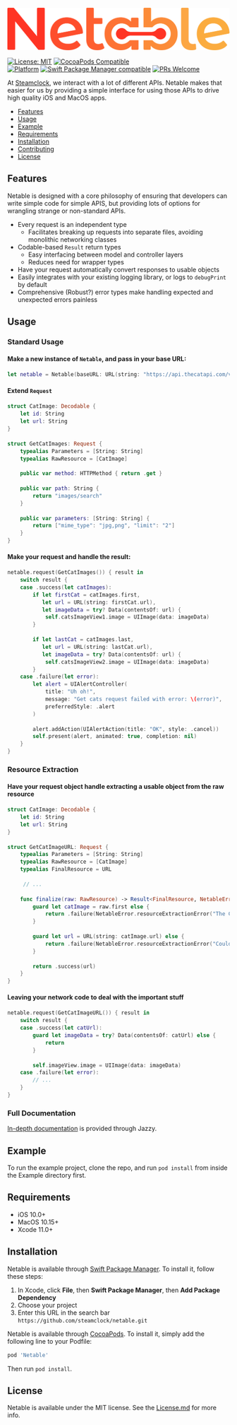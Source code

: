 ![](header.png)

[![License: MIT](https://img.shields.io/badge/License-MIT-yellow.svg)](https://opensource.org/licenses/MIT)
[![CocoaPods Compatible](https://img.shields.io/cocoapods/v/Netable.svg)](https://img.shields.io/cocoapods/v/Netable.svg)  
[![Platform](https://img.shields.io/cocoapods/p/Netable.svg?style=flat)](http://cocoapods.org/pods/Netable)
[![Swift Package Manager compatible](https://img.shields.io/badge/Swift%20Package%20Manager-compatible-brightgreen.svg)](https://github.com/apple/swift-package-manager)
[![PRs Welcome](https://img.shields.io/badge/PRs-welcome-brightgreen.svg?style=flat-square)](http://makeapullrequest.com)

At [Steamclock](https://steamclock.com/), we interact with a lot of different APIs. Netable makes that easier for us by providing a simple interface for using those APIs to drive high quality iOS and MacOS apps.

- [Features](#features)
- [Usage](#usage)
- [Example](#example)
- [Requirements](#requirements)
- [Installation](#installation)
- [Contributing](#contributing)
- [License](#license)

## Features

Netable is designed with a core philosophy of ensuring that developers can write simple code for simple APIS, but providing lots of options for wrangling strange or non-standard APIs.
- Every request is an independent type
    - Facilitates breaking up requests into separate files, avoiding monolithic networking classes
- Codable-based `Result` return types
    - Easy interfacing between model and controller layers
    - Reduces need for wrapper types  
- Have your request automatically convert responses to usable objects
- Easily integrates with your existing logging library, or logs to `debugPrint` by default
- Comprehensive (Robust?) error types make handling expected and unexpected errors painless

## Usage

### Standard Usage

#### Make a new instance of `Netable`, and pass in your base URL:
```swift
let netable = Netable(baseURL: URL(string: "https://api.thecatapi.com/v1/")!)
```

#### Extend `Request`
```swift
struct CatImage: Decodable {
    let id: String
    let url: String
}

struct GetCatImages: Request {
    typealias Parameters = [String: String]
    typealias RawResource = [CatImage]

    public var method: HTTPMethod { return .get }

    public var path: String {
        return "images/search"
    }

    public var parameters: [String: String] {
        return ["mime_type": "jpg,png", "limit": "2"]
    }
}
```

#### Make your request and handle the result:

```swift
netable.request(GetCatImages()) { result in
    switch result {
    case .success(let catImages):
        if let firstCat = catImages.first,
           let url = URL(string: firstCat.url),
           let imageData = try? Data(contentsOf: url) {
            self.catsImageView1.image = UIImage(data: imageData)
        }

        if let lastCat = catImages.last,
           let url = URL(string: lastCat.url),
           let imageData = try? Data(contentsOf: url) {
            self.catsImageView2.image = UIImage(data: imageData)
        }
    case .failure(let error):
        let alert = UIAlertController(
            title: "Uh oh!",
            message: "Get cats request failed with error: \(error)",
            preferredStyle: .alert
        )

        alert.addAction(UIAlertAction(title: "OK", style: .cancel))
        self.present(alert, animated: true, completion: nil)
    }
}
```

### Resource Extraction

#### Have your request object handle extracting a usable object from the raw resource

```swift
struct CatImage: Decodable {
    let id: String
    let url: String
}

struct GetCatImageURL: Request {
    typealias Parameters = [String: String]
    typealias RawResource = [CatImage]
    typealias FinalResource = URL

     // ...

    func finalize(raw: RawResource) -> Result<FinalResource, NetableError> {
        guard let catImage = raw.first else {
            return .failure(NetableError.resourceExtractionError("The CatImage array is empty"))
        }

        guard let url = URL(string: catImage.url) else {
            return .failure(NetableError.resourceExtractionError("Could not build URL from CatImage url string"))
        }

        return .success(url)
    }
}
```

#### Leaving your network code to deal with the important stuff

```swift
netable.request(GetCatImageURL()) { result in
    switch result {
    case .success(let catUrl):
        guard let imageData = try? Data(contentsOf: catUrl) else {
            return
        }

        self.imageView.image = UIImage(data: imageData)
    case .failure(let error):
        // ...
    }
}
```

### Full Documentation

[In-depth documentation]() is provided through Jazzy.  

## Example

To run the example project, clone the repo, and run `pod install` from inside the Example directory first.

## Requirements

- iOS 10.0+
- MacOS 10.15+
- Xcode 11.0+

## Installation

Netable is available through [Swift Package Manager](https://swift.org/package-manager/). To install it, follow these steps:

1. In Xcode, click **File**, then **Swift Package Manager**, then **Add Package Dependency**
2. Choose your project
3. Enter this URL in the search bar `https://github.com/steamclock/netable.git`

Netable is available through [CocoaPods](https://cocoapods.org). To install
it, simply add the following line to your Podfile:

```ruby
pod 'Netable'
```
Then run `pod install`.

## License

Netable is available under the MIT license. See the [License.md](https://github.com/steamclock/netable/blob/master/LICENSE.md) for more info.
